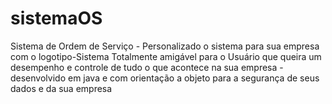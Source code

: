 # sistemaOS
Sistema de Ordem de Serviço - Personalizado o sistema para sua empresa com o logotipo-Sistema Totalmente amigável para o Usuário que queira um desempenho e controle de tudo o que acontece na sua empresa -desenvolvido em java e com orientação a objeto para a segurança de seus dados e da sua empresa
